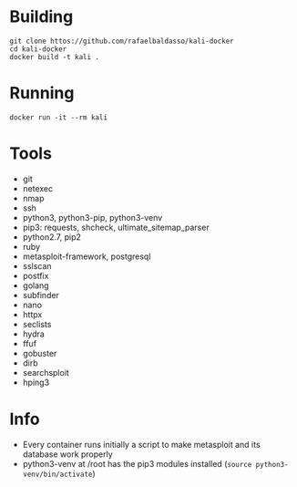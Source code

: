 # Building
`git clone httos://github.com/rafaelbaldasso/kali-docker`  
`cd kali-docker`  
`docker build -t kali .`  

# Running
`docker run -it --rm kali`  

# Tools
- git
- netexec
- nmap
- ssh
- python3, python3-pip, python3-venv
- pip3: requests, shcheck, ultimate_sitemap_parser
- python2.7, pip2
- ruby
- metasploit-framework, postgresql
- sslscan
- postfix
- golang
- subfinder
- nano
- httpx
- seclists
- hydra
- ffuf
- gobuster
- dirb
- searchsploit
- hping3

# Info
- Every container runs initially a script to make metasploit and its database work properly
- python3-venv at /root has the pip3 modules installed (`source python3-venv/bin/activate`)
